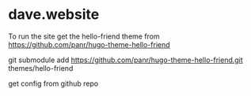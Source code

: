 # dave.website

To run the site get the hello-friend theme from https://github.com/panr/hugo-theme-hello-friend

git submodule add https://github.com/panr/hugo-theme-hello-friend.git themes/hello-friend

get config from github repo